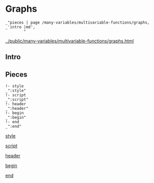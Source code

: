 # Graphs

    _"pieces | page /many-variables/multivariable-functions/graphs, _'intro |md',
            "

[../public/many-variables/multivariable-functions/graphs.html](# "save:")


## Intro

## Pieces

    !- style
    _":style"
    !- script
    _":script"
    !- header
    _":header"
    !- begin
    _":begin"
    !- end
    _":end"

[style]() 

[script]()

[header]()

[begin]()

[end]()


